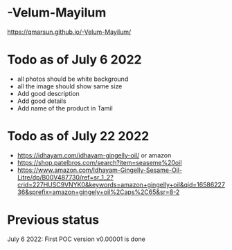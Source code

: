# -Velum-Mayilum


https://qmarsun.github.io/-Velum-Mayilum/

# Todo as of  July 6 2022
- all photos should be white background
- all the image should show same size 
- Add good description
- Add good details 
- Add name of the product in Tamil
# Todo as of July 22 2022
  - https://idhayam.com/idhayam-gingelly-oil/
  or amazon
  - https://shop.patelbros.com/search?item=seaseme%20oil
  - https://www.amazon.com/Idhayam-Gingelly-Sesame-Oil-Litre/dp/B00V487730/ref=sr_1_2?crid=227HUSC9VNYK0&keywords=amazon+gingelly+oil&qid=1658622736&sprefix=amazon+gingely+oil%2Caps%2C65&sr=8-2
  
# Previous status
July 6 2022: First POC version  v0.00001 is done 
